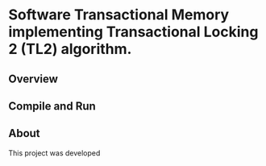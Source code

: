 # Software Transactional Memory implementing Transactional Locking 2 (TL2) algorithm.

## Overview

## Compile and Run

## About
This project was developed